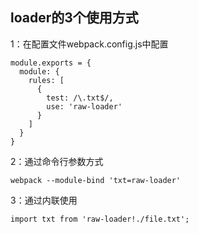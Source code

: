 ## loader的3个使用方式



1：在配置文件webpack.config.js中配置

```
module.exports = {
  module: {
    rules: [
      {
        test: /\.txt$/,
        use: 'raw-loader'
      }
    ]
  }
}

```

2：通过命令行参数方式

```
webpack --module-bind 'txt=raw-loader'

```

3：通过内联使用

```
import txt from 'raw-loader!./file.txt';
```